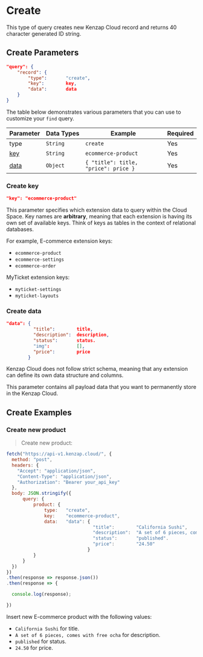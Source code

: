 
# Create

This type of query creates new Kenzap Cloud record and returns 40 character generated ID string.

## Create Parameters

```json
"query": {
    "record": {
        "type":       "create",
        "key":        key,
        "data":       data
    }
}
```

The table below demonstrates various parameters that you can use to customize your <code>find</code> query.

Parameter | Data&nbsp;Types | Example | Required
--------- | ---------- | ------- | -------
type | <code>String</code> | <code>create</code> | Yes
[key](#create-key) | <code>String</code> | <code>ecommerce-product</code> | Yes
[data](#create-data) | <code>Object</code> | <code>{ "title": title, "price": price }</code> | Yes

### Create key

```json
"key": "ecommerce-product"
```

This parameter specifies which extension data to query within the Cloud Space. Key names are **arbitrary**, meaning that each extension is having its own set of available keys. Think of keys as tables in the context of relational databases.

For example, E-commerce extension keys:

* <code>ecommerce-product</code>
* <code>ecommerce-settings</code>
* <code>ecommerce-order</code>

MyTicket extension keys:

* <code>myticket-settings</code>
* <code>myticket-layouts</code>                   

### Create data

```json
"data": {
          "title":        title,
          "description":  description,
          "status":       status.
          "img":          [],
          "price":        price
        }
```

Kenzap Cloud does not follow strict schema, meaning that any extension can define its own data structure and columns.

This parameter contains all payload data that you want to permanently store in the Kenzap Cloud.

## Create Examples

### Create new product

> Create new product:

```javascript
fetch("https://api-v1.kenzap.cloud/", {
  method: "post",
  headers: {
    "Accept": "application/json",
    "Content-Type": "application/json",
    "Authorization": "Bearer your_api_key"
  },
  body: JSON.stringify({
      query: {
          product: {
              type:   "create",
              key:    "ecommerce-product",
              data:   "data": {
                                "title":        "California Sushi",
                                "description":  "A set of 6 pieces, comes with free ocha.",
                                "status":       "published".
                                "price":        "24.50"
                              }
          }
      }
  })
})
.then(response => response.json())
.then(response => {

  console.log(response);

})
```

Insert new E-commerce product with the following values:

* <code>California Sushi</code> for title.
* <code>A set of 6 pieces, comes with free ocha</code> for description.
* <code>published</code> for status.
* <code>24.50</code> for price.
